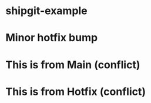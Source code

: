 # shipgit-example

# Minor hotfix bump

# This is from Main (conflict)

# This is from Hotfix (conflict)
